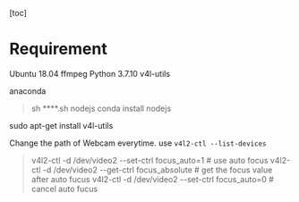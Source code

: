 [toc]
# Requirement
Ubuntu 18.04
ffmpeg
Python 3.7.10
v4l-utils

anaconda
> sh ****.sh
nodejs
> conda install nodejs

sudo apt-get install v4l-utils

Change the path of Webcam everytime.
use ```v4l2-ctl --list-devices```

> v4l2-ctl -d /dev/video2 --set-ctrl focus_auto=1 # use auto focus
> v4l2-ctl -d /dev/video2 --get-ctrl focus_absolute # get the focus value after auto fucus
> v4l2-ctl -d /dev/video2 --set-ctrl focus_auto=0 # cancel auto fucus
